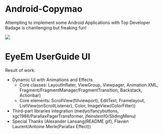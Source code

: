 Android-Copymao
===============
Attempting to implement some Android Applications with Top Developer Badage is chanllenging but freaking fun!

![](http://media1.giphy.com/media/lBD50rKnTBvxu/200.gif)



EyeEm UserGuide UI
====
Result of work:
- Dynamic UI with Animations and Effects
  * Core classes: LayoutInflater, ViewGroup, Viewpager, Animation XML, Fragment/FragmentManager/FragmentTransition, Backstack, Actionbar)
  * Core elements: ScrollView(fillviewport), EditText, Framelayout, ListView(onScrollListener), Color, ImageView(ColorFilter))
- Third-part libraries integration (medyo/fancybuttons, xgc1986/ParallaxPagerTransformer, jfeinstein10/SlidingMenu)
- Special Thanks (Alexander Lansang(README gif), Flavien Laurent/Antoine Merle(Parallax Effect))

